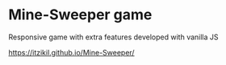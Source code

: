 # Mine-Sweeper game
Responsive game with extra features 
developed with vanilla JS

https://itzikil.github.io/Mine-Sweeper/
